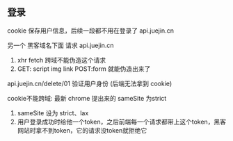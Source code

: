## 登录
cookie 保存用户信息，后续一段都不用在登录了
api.juejin.cn

另一个 黑客域名下面 请求 api.juejin.cn
1. xhr fetch 跨域不能伪造这个请求
2. GET: script img link POST:form 就能伪造出来了

api.juejin.cn/delete/01 验证用户身份 (后端无法拿到 cookie)

cookie不能跨域: 最新 chrome 提出来的 sameSite 为strict

1. sameSite 设为 strict、lax
2. 用户登录成功时给他一个token，之后前端每一个请求都带上这个token，黑客网站时拿不到token，它的请求没token就拒绝它